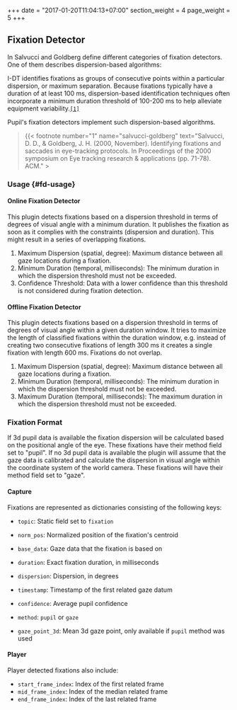 +++
date = "2017-01-20T11:04:13+07:00"
section_weight = 4
page_weight = 5
+++

## Fixation Detector

In Salvucci and Goldberg define different categories of fixation detectors. One of them describes dispersion-based algorithms:

I-DT identifies fixations as groups of consecutive points within a particular dispersion, or maximum separation. Because fixations typically have a duration of at least 100 ms, dispersion-based identification techniques often incorporate a minimum duration threshold of 100-200 ms to help alleviate equipment variability.[`[1]`](#salvucci-goldberg)

Pupil's fixation detectors implement such dispersion-based algorithms.

> {{< footnote number="1" name="salvucci-goldberg" text="Salvucci, D. D., & Goldberg, J. H. (2000, November). Identifying fixations and saccades in eye-tracking protocols. In Proceedings of the 2000 symposium on Eye tracking research & applications (pp. 71-78). ACM." >

### Usage {#fd-usage}

#### Online Fixation Detector

This plugin detects fixations based on a dispersion threshold in terms of degrees of visual angle with a minimum duration. It publishes the fixation as soon as it complies with the constraints (dispersion and duration). This might result in a series of overlapping fixations.

1. Maximum Dispersion (spatial, degree): Maximum distance between all gaze locations during a fixation.
2. Minimum Duration (temporal, milliseconds): The minimum duration in which the dispersion threshold must not be exceeded.
3. Confidence Threshold: Data with a lower confidence than this threshold is not considered during fixation detection.

#### Offline Fixation Detector

This plugin detects fixations based on a dispersion threshold in terms of degrees of visual angle within a given duration window. It tries to maximize the length of classified fixations within the duration window, e.g. instead of creating two consecutive fixations of length 300 ms it creates a single fixation with length 600 ms. Fixations do not overlap.

1. Maximum Dispersion (spatial, degree): Maximum distance between all gaze locations during a fixation.
2. Minimum Duration (temporal, milliseconds): The minimum duration in which the dispersion threshold must not be exceeded.
2. Maximum Duration (temporal, milliseconds): The maximum duration in which the dispersion threshold must not be exceeded.


### Fixation Format

If 3d pupil data is available the fixation dispersion will be calculated based on the positional angle of the eye. These fixations have their method field set to "pupil". If no 3d pupil data is available the plugin will assume that the gaze data is calibrated and calculate the dispersion in visual angle within the coordinate system of the world camera. These fixations will have their method field set to "gaze".

#### Capture
Fixations are represented as dictionaries consisting of the following keys:

- `topic`: Static field set to `fixation`
- `norm_pos`: Normalized position of the fixation's centroid
- `base_data`: Gaze data that the fixation is based on
- `duration`: Exact fixation duration, in milliseconds
- `dispersion`: Dispersion, in degrees
- `timestamp`: Timestamp of the first related gaze datum
- `confidence`: Average pupil confidence
- `method`: `pupil` or `gaze`

- `gaze_point_3d`: Mean 3d gaze point, only available if `pupil` method was used

#### Player
Player detected fixations also include:

- `start_frame_index`: Index of the first related frame
- `mid_frame_index`: Index of the median related frame
- `end_frame_index`: Index of the last related frame

[SalvucciGoldberg]: http://www.gruberpeplab.com/teaching/psych231_fall2013/documents/231_SalvucciGoldberg2000.pdf
